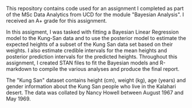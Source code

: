This repository contains code used for an assignment I completed as part of the MSc Data Analytics from UCD for the module "Bayesian Analysis". I received an A+ grade for this assignment.

In this assigment, I was tasked with fitting a Bayesian Linear Regression model to the Kung-San data and to use the posterior model to estimate the expected heights of a subset of the Kung San data set based on their weights. I also estimate credible intervals for the mean heights and posterior prediction intervals for the predicted heights. Throughout this assignment, I created STAN files to fit the Bayesian models and R-markdown to compile the various analyses and produce the final report.

The "Kung San" dataset contains height (cm), weight (kg), age (years) and gender information about the Kung San people who live in the Kalahari desert. The data was collated by Nancy Howell between August 1967 and May 1969.
